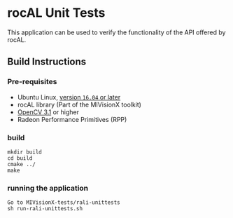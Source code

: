 # rocAL Unit Tests
This application can be used to verify the functionality of the API offered by rocAL.

## Build Instructions

### Pre-requisites
* Ubuntu Linux, [version `16.04` or later](https://www.microsoft.com/software-download/windows10)
* rocAL library (Part of the MIVisionX toolkit)
* [OpenCV 3.1](https://github.com/opencv/opencv/releases) or higher
* Radeon Performance Primitives (RPP)

### build
  ````
  mkdir build
  cd build
  cmake ../
  make 
  ````
### running the application  
  ````
Go to MIVisionX-tests/rali-unittests
sh run-rali-unittests.sh
  ````
